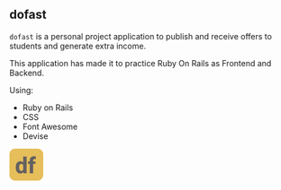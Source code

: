 ## dofast

`dofast` is a personal project application to publish and receive offers to students and generate extra income.

This application has made it to practice Ruby On Rails as Frontend and Backend.

Using:
- Ruby on Rails
- CSS
- Font Awesome
- Devise
	
![dofast logo](app/assets/images/logo.png)

